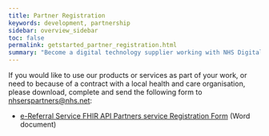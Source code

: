 ```yaml
---
title: Partner Registration
keywords: development, partnership
sidebar: overview_sidebar
toc: false
permalink: getstarted_partner_registration.html
summary: "Become a digital technology supplier working with NHS Digital"
---
```


If you would like to use our products or services as part of your work, or need to because of a contract with a local health and care organisation, please download, complete and send the following form to [nhserspartners@nhs.net](mailto:nhserspartners@nhs.net):

* [e-Referral Service FHIR API Partners service Registration Form](downloads/registration/e-RS_FHIR_API_Partner_Registration_Form.doc) (Word document)

